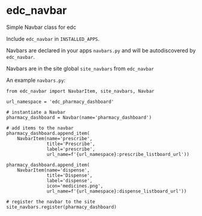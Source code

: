 # edc_navbar

Simple Navbar class for edc

Include `edc_navbar` in `INSTALLED_APPS`.

Navbars are declared in your apps `navbars.py` and will be autodiscovered by `edc_navbar`.

Navbars are in the site global `site_navbars` from `edc_navbar`

An example `navbars.py`:

    from edc_navbar import NavbarItem, site_navbars, Navbar
    
    url_namespace = 'edc_pharmacy_dashboard'
    
    # instantiate a Navbar
    pharmacy_dashboard = Navbar(name='pharmacy_dashboard')
    
    # add items to the navbar
    pharmacy_dashboard.append_item(
        NavbarItem(name='prescribe',
                   title='Prescribe',
                   label='prescribe',
                   url_name=f'{url_namespace}:prescribe_listboard_url'))
    
    pharmacy_dashboard.append_item(
        NavbarItem(name='dispense',
                   title='Dispense',
                   label='dispense',
                   icon='medicines.png',
                   url_name=f'{url_namespace}:dispense_listboard_url'))
    
    # register the navbar to the site
    site_navbars.register(pharmacy_dashboard)
 